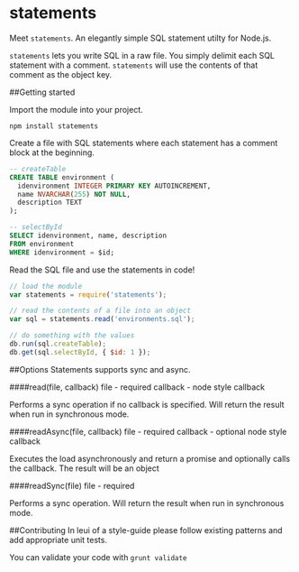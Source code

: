 statements
==========

Meet `statements`. An elegantly simple SQL statement utilty for Node.js. 

`statements` lets you write SQL in a raw file. You simply delimit each SQL statement with a comment.  `statements` will use the contents of that comment as the object key.

##Getting started

Import the module into your project.
```
npm install statements
```

Create a file with SQL statements where each statement has a comment block at the beginning.
```sql
-- createTable
CREATE TABLE environment (
  idenvironment INTEGER PRIMARY KEY AUTOINCREMENT,
  name NVARCHAR(255) NOT NULL,
  description TEXT
);

-- selectById
SELECT idenvironment, name, description 
FROM environment 
WHERE idenvironment = $id;
```

Read the SQL file and use the statements in code!
```javascript
// load the module
var statements = require('statements');

// read the contents of a file into an object
var sql = statements.read('environments.sql');

// do something with the values
db.run(sql.createTable);
db.get(sql.selectById, { $id: 1 });
```

##Options
Statements supports sync and async.

####read(file, callback)
file - required
callback - node style callback

Performs a sync operation if no callback is specified. Will return the result when run in synchronous mode.

####readAsync(file, callback)
file - required
callback - optional node style callback

Executes the load asynchronously and return a promise and optionally calls the callback. The result will be an object

####readSync(file)
file - required

Performs a sync operation. Will return the result when run in synchronous mode.


##Contributing
In leui of a style-guide please follow existing patterns and add appropriate unit tests.

You can validate your code with `grunt validate`

